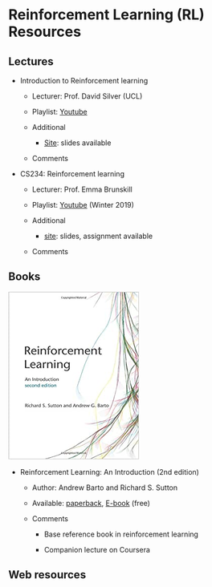 # Reinforcement Learning (RL) Resources

## Lectures

- Introduction to Reinforcement learning

  - Lecturer: Prof. David Silver (UCL)

  - Playlist: [Youtube](https://www.youtube.com/watch?v=2pWv7GOvuf0&list=PLqYmG7hTraZDM-OYHWgPebj2MfCFzFObQ)

  - Additional

    - [Site](https://www.davidsilver.uk/teaching/): slides available

  - Comments

- CS234: Reinforcement learning

  - Lecturer: Prof. Emma Brunskill

  - Playlist: [Youtube](https://www.youtube.com/watch?v=FgzM3zpZ55o&list=PLRQmQC3wIq9yxKVK1qc0r2nPuInn92LmK) (Winter 2019)

  - Additional

    - [site](http://web.stanford.edu/class/cs234/index.html): slides, assignment available

  - Comments


## Books

![RLBook1](image/rl_reinforcement_learning_an_introduction.jpg)

- Reinforcement Learning: An Introduction (2nd edition)

  - Author: Andrew Barto and Richard S. Sutton

  - Available: [paperback](https://www.amazon.com/Reinforcement-Learning-second-Introduction-Computation-ebook/dp/B08BSYL7R1/ref=sr_1_1?crid=3OW7CUSIDARPR&dchild=1&keywords=reinforcement+learning+an+introduction&qid=1607692789&s=digital-text&sprefix=reinforcement+learning+an%2Cdigital-text%2C336&sr=1-1), [E-book](http://incompleteideas.net/book/RLbook2020.pdf) (free)
  
  - Comments
  
    - Base reference book in reinforcement learning

    - Companion lecture on Coursera

## Web resources